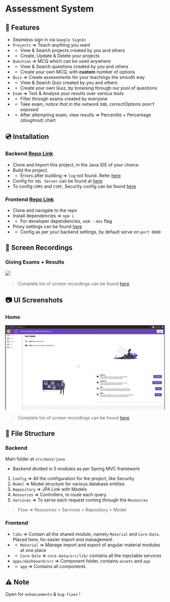 # Assessment System

## :confetti_ball: Features
- Seamless sign in via `Google SignIn`
- `Projects` ⇒ Teach anything you want
- - View & Search projects created by you and others
- - Create, Update & Delete your projects
- `Question` ⇒ MCQ which can be used anywhere
- - View & Search questions created by you and others
- - Create your own MCQ, with **custom** number of options
- `Quiz` ⇒ Create assessments for your teachings the smooth way
- - View & Search Quiz created by you and others
- - Create your own Quiz, by browsing through our pool of questions
- `Exam` ⇒ Test & Analyse your results over various tests
- - Filter through exams created by everyone
- - Take exam, *notice that in the network tab, correctOptions aren't exposed*
- - After attempting exam, view results ⇒ Percentile + Percentage *(doughnut)* chart

## :cd: Installation

### Backend [Repo Link](https://github.com/nilshah98/assessment-management)
- Clone and Import this project, in the Java IDE of your choice.
- Build the project.
- - Errors after building ⇒ `log` not found. Refer [here](https://stackoverflow.com/questions/16627751/building-with-lomboks-slf4j-and-eclipse-cannot-find-symbol-log)
- Config for `SQL Server` can be found at [here](https://github.com/nilshah98/assessment-management/blob/master/src/main/resources/application.yaml)
- To config `CORS` and `CSRF`, Security config can be found [here](https://github.com/nilshah98/assessment-management/blob/master/src/main/java/com/accolite/assessmentmanagement/config/Security.java)

### Frontend [Repo Link](https://github.com/nilshah98/Assessment-UI)
- Clone and navigate to the repo
- Install dependencies ⇒ `npm i`
- - For developer dependencies, use `--dev` flag
- Proxy settings can be found [here](https://github.com/nilshah98/Assessment-UI/blob/master/proxy.conf.json)
- - Config as per your backend settings, by default serve on `port 8080`


## :movie_camera: Screen Recordings

### Giving Exams + Results
![](docs/assets/recordings/GiveExam.gif)

> Complete list of screen recordings can be found [here](docs/ScreenRecordings.md)

## :camera: UI Screenshots

### Home
![image alt](https://github.com/barnitesh/Assessment-Management/blob/1583d7385ad74e39a15143aa062671d83d4b9d7b/doc/assets/screenshots/Home.png)

> Complete list of screen recordings can be found [here](docs/Screenshots.md)

## :file_folder: File Structure
### Backend
Main folder at `src/main/java`
- Backend divided in 5 modules as per Spring MVC framework
1. `Config` ⇒ All the configuration for the project, like Security
2. `Model` ⇒ Model structure for various database entities
3. `Repository` ⇒ JPA Link with Models
4. `Resources` ⇒ Controllers, to route each query
5. `Services` ⇒ To serve each request coming through the `Resources`
> Flow ⇒ Resources > Services > Repository > Model

### Frontend
- `libs` ⇒ Contain all the shared module, namely `Material` and `Core-Data`. Placed here, for easier import and management
- - `Material` ⇒ Manage import and export of angular material modules at one place
- - `Core-Data` ⇒ `core-data/src/lib/` contains all the injectable services
- `apps/dashboard/src` ⇒ Component folder, contains `assets` and `app`
- - `app` ⇒ Contains all components


## :warning: Note
Open for `enhancements` & `bug-fixes` ! 

